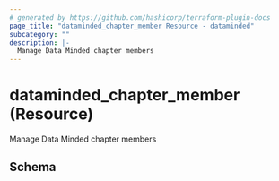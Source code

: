 ```yaml
---
# generated by https://github.com/hashicorp/terraform-plugin-docs
page_title: "dataminded_chapter_member Resource - dataminded"
subcategory: ""
description: |-
  Manage Data Minded chapter members
---
```


# dataminded_chapter_member (Resource)

Manage Data Minded chapter members



<!-- schema generated by tfplugindocs -->
## Schema
